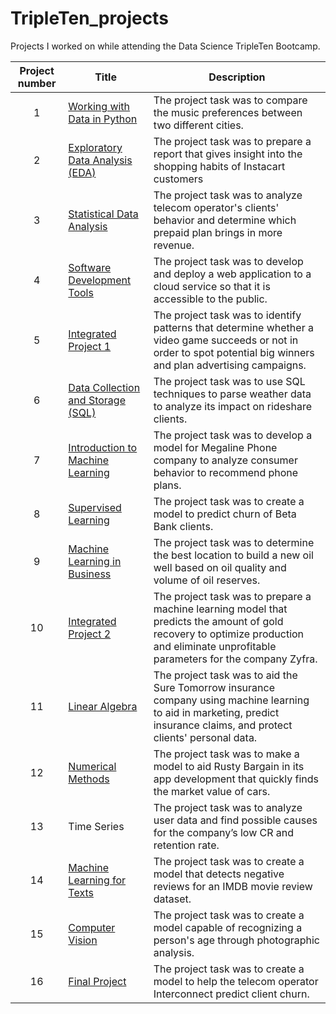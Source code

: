 # TripleTen_projects
Projects I worked on while attending the Data Science TripleTen Bootcamp.


| Project number | Title | Description |
| :-----------: | ----------- |----------- |
| 1 | [Working with Data in Python](https://github.com/redumbre11a/Data_projects_TripleTen/tree/main/01-Working_with_Data_in_Python) | The project task was to compare the music preferences between two different cities. |
| 2 | [Exploratory Data Analysis (EDA)](https://github.com/redumbre11a/Data_projects_TripleTen/tree/main/02-EDA_project) | The project task was to prepare a report that gives insight into the shopping habits of Instacart customers |
| 3 | [Statistical Data Analysis](https://github.com/redumbre11a/Data_projects_TripleTen/tree/main/03-Statistical_Data_Analysis_project) | The project task was to analyze telecom operator's clients' behavior and determine which prepaid plan brings in more revenue.  |
| 4 | [Software Development Tools](https://github.com/redumbre11a/sprint-4-project) | The project task was to develop and deploy a web application to a cloud service so that it is accessible to the public. |
| 5 | [Integrated Project 1](https://github.com/redumbre11a/Data_projects_TripleTen/tree/main/05-Integrated_Project_1) | The project task was to identify patterns that determine whether a video game succeeds or not in order to spot potential big winners and plan advertising campaigns. |
| 6 | [Data Collection and Storage (SQL)](https://github.com/redumbre11a/Data_projects_TripleTen/tree/main/06-Data_Collection_and_Storage_SQL_project) | The project task was to use SQL techniques to parse weather data to analyze its impact on rideshare clients. |
| 7 | [Introduction to Machine Learning](https://github.com/redumbre11a/Data_projects_TripleTen/tree/main/07-Intro_to_Machine_Learning_project) | The project task was to develop a model for Megaline Phone company to analyze consumer behavior to recommend phone plans. |
| 8 | [Supervised Learning](https://github.com/redumbre11a/Data_projects_TripleTen/tree/main/08-Supervised_Learning_project) | The project task was to create a model to predict churn of Beta Bank clients. |
| 9 | [Machine Learning in Business](https://github.com/redumbre11a/Data_projects_TripleTen/tree/main/09-Machine_Learning_in_Business_project) | The project task was to determine the best location to build a new oil well based on oil quality and volume of oil reserves. |
| 10 | [Integrated Project 2](https://github.com/redumbre11a/Data_projects_TripleTen/tree/main/10-Integrated_Project_2) | The project task was to prepare a machine learning model that predicts the amount of gold recovery to optimize production and eliminate unprofitable parameters for the company Zyfra. |
| 11 | [Linear Algebra](https://github.com/redumbre11a/Data_projects_TripleTen/tree/main/11-Linear_Algebra_project) | The project task was to aid the Sure Tomorrow insurance company using machine learning to aid in marketing, predict insurance claims, and protect clients' personal data. |
| 12 | [Numerical Methods](https://github.com/redumbre11a/Data_projects_TripleTen/tree/main/12-Numerical_Methods_project) | The project task was to make a model to aid Rusty Bargain in its app development that quickly finds the market value of cars. |
| 13 | Time Series | The project task was to analyze user data and find possible causes for the company’s low CR and retention rate. |
| 14 | [Machine Learning for Texts](https://github.com/redumbre11a/Data_projects_TripleTen/tree/main/14-Machine_Learning_for_Texts_project) | The project task was to create a model that detects negative reviews for an IMDB movie review dataset. |
| 15 | [Computer Vision](https://github.com/redumbre11a/Data_projects_TripleTen/tree/main/15-Computer_Vision_project) | The project task was to create a model capable of recognizing a person's age through photographic analysis. |
| 16 | [Final Project](https://github.com/redumbre11a/Data_projects_TripleTen/tree/main/Final_Project) | The project task was to create a model to help the telecom operator Interconnect predict client churn. |
